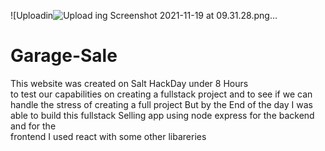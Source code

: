 ![Uploadin![Upload<img width="1439" alt="Screenshot 2021-11-19 at 09 31 28" src="https://user-images.githubusercontent.com/77113737/142590974-7038ec85-77d7-49c1-9874-cade7fd6b710.png">
ing Screenshot 2021-11-19 at 09.31.28.png…]()

# Garage-Sale
This website was created on Salt HackDay under 8 Hours <br/> to test our capabilities on creating a fullstack project and to see if we can handle the stress of creating a full project But by the End of the day I was able to build this fullstack Selling app using node express for the backend and for the<br/>frontend I used react with some other libareries
